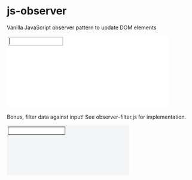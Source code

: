 # js-observer
Vanilla JavaScript observer pattern to update DOM elements

![alt text](https://github.com/clayhenry/js-observer/blob/master/observer_demo.gif "Observer")

Bonus, filter data against input! See observer-filter.js for implementation.

![alt text](https://github.com/clayhenry/js-observer/blob/master/observer-filter.gif "Observer")
